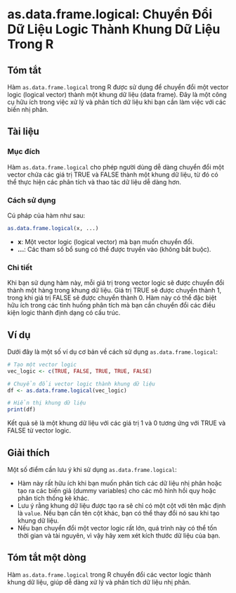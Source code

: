 <!--
Meta Description: # as.data.frame.logical: Chuyển Đổi Dữ Liệu Logic Thành Khung Dữ Liệu Trong R ## Tóm tắt Hàm `as.data.frame.logical` trong R được sử dụng để chuyển đổ...
Meta Keywords: liệu, một, chuyển, vector, các
-->

# as.data.frame.logical: Chuyển Đổi Dữ Liệu Logic Thành Khung Dữ Liệu Trong R

## Tóm tắt
Hàm `as.data.frame.logical` trong R được sử dụng để chuyển đổi một vector logic (logical vector) thành một khung dữ liệu (data frame). Đây là một công cụ hữu ích trong việc xử lý và phân tích dữ liệu khi bạn cần làm việc với các biến nhị phân.

## Tài liệu
### Mục đích
Hàm `as.data.frame.logical` cho phép người dùng dễ dàng chuyển đổi một vector chứa các giá trị TRUE và FALSE thành một khung dữ liệu, từ đó có thể thực hiện các phân tích và thao tác dữ liệu dễ dàng hơn.

### Cách sử dụng
Cú pháp của hàm như sau:
```R
as.data.frame.logical(x, ...)
```
- **x**: Một vector logic (logical vector) mà bạn muốn chuyển đổi.
- **...**: Các tham số bổ sung có thể được truyền vào (không bắt buộc).

### Chi tiết
Khi bạn sử dụng hàm này, mỗi giá trị trong vector logic sẽ được chuyển đổi thành một hàng trong khung dữ liệu. Giá trị TRUE sẽ được chuyển thành 1, trong khi giá trị FALSE sẽ được chuyển thành 0. Hàm này có thể đặc biệt hữu ích trong các tình huống phân tích mà bạn cần chuyển đổi các điều kiện logic thành định dạng có cấu trúc.

## Ví dụ
Dưới đây là một số ví dụ cơ bản về cách sử dụng `as.data.frame.logical`:

```R
# Tạo một vector logic
vec_logic <- c(TRUE, FALSE, TRUE, TRUE, FALSE)

# Chuyển đổi vector logic thành khung dữ liệu
df <- as.data.frame.logical(vec_logic)

# Hiển thị khung dữ liệu
print(df)
```

Kết quả sẽ là một khung dữ liệu với các giá trị 1 và 0 tương ứng với TRUE và FALSE từ vector logic.

## Giải thích
Một số điểm cần lưu ý khi sử dụng `as.data.frame.logical`:
- Hàm này rất hữu ích khi bạn muốn phân tích các dữ liệu nhị phân hoặc tạo ra các biến giả (dummy variables) cho các mô hình hồi quy hoặc phân tích thống kê khác.
- Lưu ý rằng khung dữ liệu được tạo ra sẽ chỉ có một cột với tên mặc định là `value`. Nếu bạn cần tên cột khác, bạn có thể thay đổi nó sau khi tạo khung dữ liệu.
- Nếu bạn chuyển đổi một vector logic rất lớn, quá trình này có thể tốn thời gian và tài nguyên, vì vậy hãy xem xét kích thước dữ liệu của bạn.

## Tóm tắt một dòng
Hàm `as.data.frame.logical` trong R chuyển đổi các vector logic thành khung dữ liệu, giúp dễ dàng xử lý và phân tích dữ liệu nhị phân.